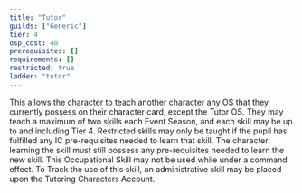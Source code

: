 ```yaml
---
title: "Tutor"
guilds: ["Generic"]
tier: 4
osp_cost: 40
prerequisites: []
requirements: []
restricted: true
ladder: "tutor"
---
```

This allows the character to teach another character any OS that they currently possess on their character card, except the Tutor OS. They may teach a maximum of two skills each Event Season, and each skill may be up to and including Tier 4. Restricted skills may only be taught if the pupil has fulfilled any IC pre-requisites needed to learn that skill. The character learning the skill must still possess any pre-requisites needed to learn the new skill. This Occupational Skill may not be used while under a command effect. To Track the use of this skill, an administrative skill may be placed upon the Tutoring Characters Account.